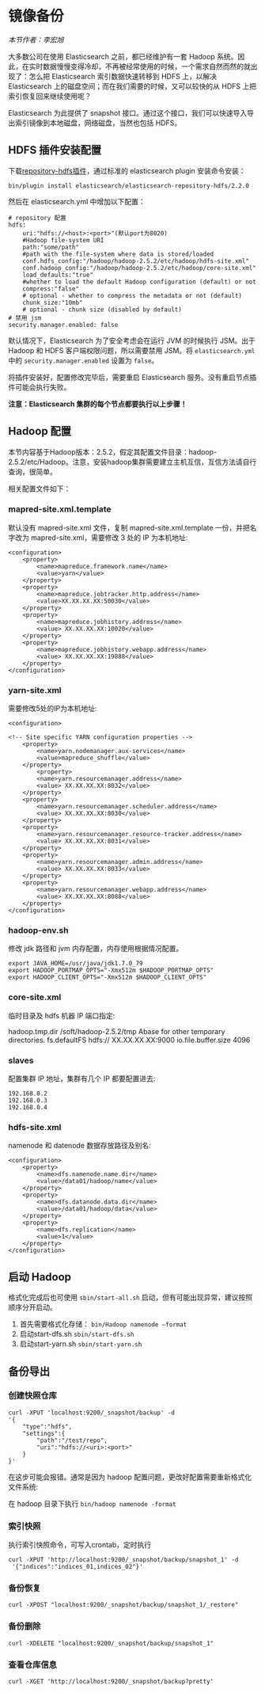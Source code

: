# 镜像备份

*本节作者：李宏旭*

大多数公司在使用 Elasticsearch 之前，都已经维护有一套 Hadoop 系统。因此，在实时数据慢慢变得冷却，不再被经常使用的时候，一个需求自然而然的就出现了：怎么把 Elasticsearch 索引数据快速转移到 HDFS 上，以解决 Elasticsearch 上的磁盘空间；而在我们需要的时候，又可以较快的从 HDFS 上把索引恢复回来继续使用呢？

Elasticsearch 为此提供了 snapshot 接口。通过这个接口，我们可以快速导入导出索引镜像到本地磁盘，网络磁盘，当然也包括 HDFS。

## HDFS 插件安装配置

下载[repository-hdfs插件](https://github.com/elastic/elasticsearch-hadoop/tree/master/repository-hdfs)，通过标准的 elasticsearch plugin 安装命令安装：

```
bin/plugin install elasticsearch/elasticsearch-repository-hdfs/2.2.0
```

然后在 elasticsearch.yml 中增加以下配置：

```
# repository 配置
hdfs:
    uri:"hdfs://<host>:<port>"(默认port为8020)
    #Hadoop file-system URI
    path:"some/path"
    #path with the file-system where data is stored/loaded
    conf.hdfs_config:"/hadoop/hadoop-2.5.2/etc/hadoop/hdfs-site.xml"
    conf.hadoop_config:"/hadoop/hadoop-2.5.2/etc/hadoop/core-site.xml"
    load_defaults:"true"
    #whether to load the default Hadoop configuration (default) or not
    compress:"false"
    # optional - whether to compress the metadata or not (default)
    chunk_size:"10mb"
    # optional - chunk size (disabled by default)
# 禁用 jsm
security.manager.enabled: false
```
默认情况下，Elasticsearch 为了安全考虑会在运行 JVM 的时候执行 JSM。出于 Hadoop 和 HDFS 客户端权限问题，所以需要禁用 JSM。将 `elasticsearch.yml` 中的 `security.manager.enabled` 设置为 `false`。

将插件安装好，配置修改完毕后，需要重启 Elasticsearch 服务。没有重启节点插件可能会执行失败。

**注意：Elasticsearch 集群的每个节点都要执行以上步骤！**

## Hadoop 配置

本节内容基于Hadoop版本：2.5.2，假定其配置文件目录：hadoop-2.5.2/etc/Hadoop。注意，安装hadoop集群需要建立主机互信，互信方法请自行查询，很简单。

相关配置文件如下：

### mapred-site.xml.template

默认没有 mapred-site.xml 文件，复制 mapred-site.xml.template 一份，并把名字改为 mapred-site.xml，需要修改 3 处的 IP 为本机地址:

```
<configuration>
    <property>
        <name>mapreduce.framework.name</name>
        <value>yarn</value>
    </property>
    <property>
        <name>mapreduce.jobtracker.http.address</name>
        <value>XX.XX.XX.XX:50030</value>
    </property>
    <property>
        <name>mapreduce.jobhistory.address</name>
        <value> XX.XX.XX.XX:10020</value>
    </property>
    <property>
        <name>mapreduce.jobhistory.webapp.address</name>
        <value> XX.XX.XX.XX:19888</value>
    </property>
</configuration>
```

### yarn-site.xml

需要修改5处的IP为本机地址:

```
<configuration>

<!-- Site specific YARN configuration properties -->
    <property>
        <name>yarn.nodemanager.aux-services</name>
        <value>mapreduce_shuffle</value>
    </property>
        <property>
        <name>yarn.resourcemanager.address</name>
        <value> XX.XX.XX.XX:8032</value>
    </property>
    <property>
        <name>yarn.resourcemanager.scheduler.address</name>
        <value> XX.XX.XX.XX:8030</value>
    </property>
    <property>
        <name>yarn.resourcemanager.resource-tracker.address</name>
        <value> XX.XX.XX.XX:8031</value>
    </property>
    <property>
        <name>yarn.resourcemanager.admin.address</name>
        <value> XX.XX.XX.XX:8033</value>
    </property>
    <property>
        <name>yarn.resourcemanager.webapp.address</name>
        <value> XX.XX.XX.XX:8088</value>
    </property>
</configuration>
```

### hadoop-env.sh

修改 jdk 路径和 jvm 内存配置，内存使用根据情况配置。

```
export JAVA_HOME=/usr/java/jdk1.7.0_79
export HADOOP_PORTMAP_OPTS="-Xmx512m $HADOOP_PORTMAP_OPTS"
export HADOOP_CLIENT_OPTS="-Xmx512m $HADOOP_CLIENT_OPTS"
```

### core-site.xml

临时目录及 hdfs 机器 IP 端口指定:

<configuration>
    <property>
        <name>hadoop.tmp.dir</name>
        <value>/soft/hadoop-2.5.2/tmp</value>
        <description>Abase for other temporary directories.</description>
    </property>
    <property>
        <name>fs.defaultFS</name>
        <value>hdfs:// XX.XX.XX.XX:9000</value>
    </property>
    <property>
        <name>io.file.buffer.size</name>
        <value>4096</value>
    </property>
</configuration>

### slaves

配置集群 IP 地址，集群有几个 IP 都要配置进去:

```
192.168.0.2
192.168.0.3
192.168.0.4
```

### hdfs-site.xml

namenode 和 datenode 数据存放路径及别名:

```
<configuration>
    <property>
        <name>dfs.namenode.name.dir</name>
        <value>/data01/hadoop/name</value>
    </property>
    <property>
        <name>dfs.datanode.data.dir</name>
        <value>/data01/hadoop/data</value>
    </property>
    <property>
        <name>dfs.replication</name>
        <value>1</value>
    </property>
</configuration>
```

## 启动 Hadoop

格式化完成后也可使用 `sbin/start-all.sh` 启动，但有可能出现异常，建议按照顺序分开启动。

1. 首先需要格式化存储：
`bin/Hadoop namenode –format`
2. 启动start-dfs.sh
`sbin/start-dfs.sh`
3. 启动start-yarn.sh
`sbin/start-yarn.sh`

## 备份导出

### 创建快照仓库

```
curl -XPUT 'localhost:9200/_snapshot/backup' -d 
'{
    "type":"hdfs",
    "settings":{
        "path":"/test/repo",
        "uri":"hdfs://<uri>:<port>"
    }
}'
```

在这步可能会报错。通常是因为 hadoop 配置问题，更改好配置需要重新格式化文件系统:

在 hadoop 目录下执行 `bin/hadoop namenode -format`

### 索引快照

执行索引快照命令，可写入crontab，定时执行

```
curl -XPUT 'http://localhost:9200/_snapshot/backup/snapshot_1' -d
 '{"indices":"indices_01,indices_02"}'
```

### 备份恢复

`curl -XPOST "localhost:9200/_snapshot/backup/snapshot_1/_restore"`

### 备份删除

`curl -XDELETE "localhost:9200/_snapshot/backup/snapshot_1"`

### 查看仓库信息

`curl -XGET 'http://localhost:9200/_snapshot/backup?pretty'`

